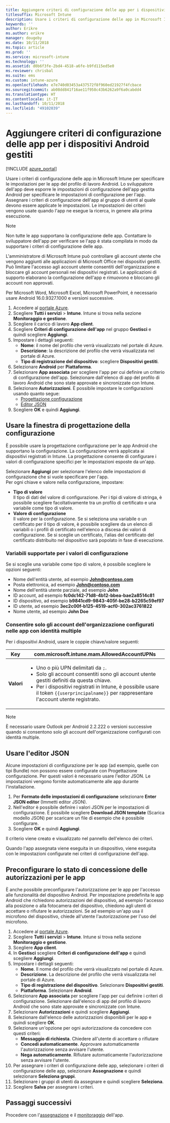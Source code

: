 ```yaml
---
title: Aggiungere criteri di configurazione delle app per i dispositivi Android gestiti
titlesuffix: Microsoft Intune
description: Usare i criteri di configurazione delle app in Microsoft Intune per specificare le impostazioni quando gli utenti eseguono un'app del profilo di lavoro Android.
keywords: ''
author: Erikre
ms.author: erikre
manager: dougeby
ms.date: 10/11/2018
ms.topic: article
ms.prod: ''
ms.service: microsoft-intune
ms.technology: ''
ms.assetid: d0b6f3fe-2bd4-4518-a6fe-b9fd115ed5e0
ms.reviewer: chrisbal
ms.suite: ems
ms.custom: intune-azure
ms.openlocfilehash: e7e740d03453a437572f8f960ed21927f4fcbace
ms.sourcegitcommit: ab08dd841f16ae11f958c43b6262a9f6a0cabdd4
ms.translationtype: HT
ms.contentlocale: it-IT
ms.lasthandoff: 10/11/2018
ms.locfileid: "49102039"
---
```

# <a name="add-app-configuration-policies-for-managed-android-devices"></a>Aggiungere criteri di configurazione delle app per i dispositivi Android gestiti

[!INCLUDE [azure_portal](./includes/azure_portal.md)]

Usare i criteri di configurazione delle app in Microsoft Intune per specificare le impostazioni per le app del profilo di lavoro Android. Lo sviluppatore dell'app deve esporre le impostazioni di configurazione dell'app gestita Android per specificare le impostazioni di configurazione per l'app. Assegnare i criteri di configurazione dell'app al gruppo di utenti al quale devono essere applicate le impostazioni.  Le impostazioni dei criteri vengono usate quando l'app ne esegue la ricerca, in genere alla prima esecuzione.

> [!Note]  
> Non tutte le app supportano la configurazione delle app. Contattare lo sviluppatore dell'app per verificare se l'app è stata compilata in modo da supportare i criteri di configurazione delle app.<p></p>
> L'amministratore di Microsoft Intune può controllare gli account utente che vengono aggiunti alle applicazioni di Microsoft Office nei dispositivi gestiti. Può limitare l'accesso agli account utente consentiti dell'organizzazione e bloccare gli account personali nei dispositivi registrati. Le applicazioni di supporto elaborano la configurazione dell'app e rimuovono e bloccano gli account non approvati.<p></p>
> Per Microsoft Word, Microsoft Excel, Microsoft PowerPoint, è necessario usare Android 16.0.9327.1000 e versioni successive.

1. Accedere al [portale Azure](https://portal.azure.com).
2. Scegliere **Tutti i servizi** > **Intune**. Intune si trova nella sezione **Monitoraggio e gestione**.
3. Scegliere il carico di lavoro **App client**.
4. Scegliere **Criteri di configurazione dell'app** nel gruppo **Gestisci** e quindi scegliere **Aggiungi**.
5. Impostare i dettagli seguenti:
    - **Nome**: il nome del profilo che verrà visualizzato nel portale di Azure.
    - **Descrizione**: la descrizione del profilo che verrà visualizzata nel portale di Azure.
    - **Tipo di registrazione del dispositivo**: scegliere **Dispositivi gestiti**.
6. Selezionare **Android** per **Piattaforma**.
7. Selezionare **App associata** per scegliere l'app per cui definire un criterio di configurazione dell'app. Selezionare dall'elenco di app del profilo di lavoro Android che sono state approvate e sincronizzate con Intune.
8. Selezionare **Autorizzazioni**. È possibile impostare le configurazioni usando quanto segue:
    - [Progettazione configurazione](#Use-the-configuration-designer)
    - [Editor JSON](#Enter-the-JSON-editor)
9. Scegliere **OK** e quindi **Aggiungi**.

## <a name="use-the-configuration-designer"></a>Usare la finestra di progettazione della configurazione

È possibile usare la progettazione configurazione per le app Android che supportano la configurazione. La configurazione verrà applicata ai dispositivi registrati in Intune. La progettazione consente di configurare i valori di configurazione specifici per le impostazioni esposte da un'app.

Selezionare **Aggiungi** per selezionare l'elenco delle impostazioni di configurazione che si vuole specificare per l'app.  
Per ogni chiave e valore nella configurazione, impostare:

  - **Tipo di valore**  
    Il tipo di dati del valore di configurazione. Per i tipi di valore di stringa, è possibile scegliere facoltativamente tra un profilo di certificato e una variabile come tipo di valore.
  - **Valore di configurazione**  
    Il valore per la configurazione. Se si seleziona una variabile o un certificato per il tipo di valore, è possibile scegliere da un elenco di variabili o i profili di certificato nell'elenco a discesa dei valori di configurazione.  Se si sceglie un certificato, l'alias del certificato del certificato distribuito nel dispositivo sarà popolato in fase di esecuzione.
    
### <a name="supported-variables-for-configuration-values"></a>Variabili supportate per i valori di configurazione

Se si sceglie una variabile come tipo di valore, è possibile scegliere le opzioni seguenti:
- Nome dell'entità utente, ad esempio **John@contoso.com**
- Posta elettronica, ad esempio **John@contoso.com**
- Nome dell'entità utente parziale, ad esempio **John**
- ID account, ad esempio **fc0dc142-71d8-4b12-bbea-bae2a8514c81**
- ID dispositivo, ad esempio **b9841cd9-9843-405f-be28-b2265c59ef97**
- ID utente, ad esempio **3ec2c00f-b125-4519-acf0-302ac3761822**
- Nome utente, ad esempio **John Doe**

### <a name="allow-only-configured-organization-accounts-in-multi-identity-apps"></a>Consentire solo gli account dell'organizzazione configurati nelle app con identità multiple 

Per i dispositivi Android, usare le coppie chiave/valore seguenti:

| **Key** | com.microsoft.intune.mam.AllowedAccountUPNs |
|--------|-------------------------------------------------------------------------------------------------------------------------------------------------------------------------------------------------------------------------------|
| **Valori** | <ul><li>Uno o più UPN delimitati da <code>;</code>.</li><li>Solo gli account consentiti sono gli account utente gestiti definiti da questa chiave.</li><li> Per i dispositivi registrati in Intune, è possibile usare il token <code>{{userprincipalname}}</code> per rappresentare l'account utente registrato.</li></ul> |

   > [!NOTE]
   > È necessario usare Outlook per Android 2.2.222 o versioni successive quando si consentono solo gli account dell'organizzazione configurati con identità multiple. 

## <a name="enter-the-json-editor"></a>Usare l'editor JSON

Alcune impostazioni di configurazione per le app (ad esempio, quelle con tipi Bundle) non possono essere configurate con Progettazione configurazione. Per questi valori è necessario usare l'editor JSON. Le impostazioni vengono fornite automaticamente alle app durante l'installazione.

1. Per **Formato delle impostazioni di configurazione** selezionare **Enter JSON editor** (Immetti editor JSON).
2. Nell'editor è possibile definire i valori JSON per le impostazioni di configurazione. È possibile scegliere **Download JSON template** (Scarica modello JSON) per scaricare un file di esempio che è possibile configurare.
3. Scegliere **OK** e quindi **Aggiungi**.

Il criterio viene creato e visualizzato nel pannello dell'elenco dei criteri.

Quando l'app assegnata viene eseguita in un dispositivo, viene eseguita con le impostazioni configurate nei criteri di configurazione dell'app.

## <a name="preconfigure-the-permissions-grant-state-for-apps"></a>Preconfigurare lo stato di concessione delle autorizzazioni per le app

È anche possibile preconfigurare l'autorizzazione per le app per l'accesso alle funzionalità del dispositivo Android. Per impostazione predefinita le app Android che richiedono autorizzazioni del dispositivo, ad esempio l'accesso alla posizione o alla fotocamera del dispositivo, chiedono agli utenti di accettare o rifiutare le autorizzazioni. Se ad esempio un'app usa il microfono del dispositivo, chiede all'utente l'autorizzazione per l'uso del microfono.

1. Accedere al [portale Azure](https://portal.azure.com).
2. Scegliere **Tutti i servizi** > **Intune**. Intune si trova nella sezione **Monitoraggio e gestione**.
3. Scegliere **App client**.
3. In **Gestisci** scegliere **Criteri di configurazione dell'app** e quindi scegliere **Aggiungi**.
4. Impostare i dettagli seguenti:
    - **Nome**. Il nome del profilo che verrà visualizzato nel portale di Azure.
    - **Descrizione**. La descrizione del profilo che verrà visualizzata nel portale di Azure.
    - **Tipo di registrazione del dispositivo**. Selezionare **Dispositivi gestiti**.
    - **Piattaforma**. Selezionare **Android**.
5. Selezionare **App associata** per scegliere l'app per cui definire i criteri di configurazione. Selezionare dall'elenco di app del profilo di lavoro Android che sono state approvate e sincronizzate con Intune.
6. Selezionare **Autorizzazioni** e quindi scegliere **Aggiungi**.
7. Selezionare dall'elenco delle autorizzazioni disponibili per le app e quindi scegliere **OK**.
8. Selezionare un'opzione per ogni autorizzazione da concedere con questi criteri:
    - **Messaggio di richiesta**. Chiedere all'utente di accettare o rifiutare
    - **Concedi automaticamente**. Approvare automaticamente l'autorizzazione senza avvisare l'utente.
    - **Nega automaticamente**. Rifiutare automaticamente l'autorizzazione senza avvisare l'utente.
9. Per assegnare i criteri di configurazione delle app, selezionare i criteri di configurazione delle app, selezionare **Assegnazione** e quindi selezionare **Seleziona gruppi**.
10. Selezionare i gruppi di utenti da assegnare e quindi scegliere **Seleziona**.
11. Scegliere **Salva** per assegnare i criteri.

## <a name="next-steps"></a>Passaggi successivi

Procedere con l'[assegnazione](apps-deploy.md) e il [monitoraggio](apps-monitor.md) dell'app.

